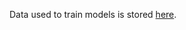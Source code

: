 Data used to train models is stored [here](https://drive.google.com/drive/folders/1yoHZQDhcwV1fuU5Lrqj6s9_T_qJfhMJT?usp=sharing).
